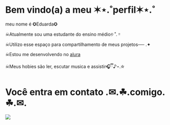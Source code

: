 # Bem vindo(a) a meu ✶⋆.˚perfil✶⋆.˚
meu nome é ✪Eduarda✪

☠︎︎Atualmente sou uma estudante do ensino médio୭ ˚. ᵎᵎ

☠︎︎Utilizo esse espaço para compartilhamento de meus projetos── .✦

☠︎︎Estou me desenvolvendo no [alura](https://www.com.br)

☠︎︎Meus hobies são ler, escutar musica e assistir🎧ྀི♪⋆.✮

# Você entra em contato  .✉.☘︎.comigo.☘︎.✉.


![](https://media4.giphy.com/media/v1.Y2lkPTc5MGI3NjExZGtqNWR6ZnpwdDloeThiczZpYXNkYmFjMTBvemxiaDJhZ3A0Z2NvcCZlcD12MV9pbnRlcm5hbF9naWZfYnlfaWQmY3Q9Zw/ZSDDiNfyiwnAbQUsFc/giphy.gif)
